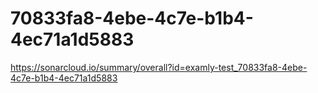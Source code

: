 # 70833fa8-4ebe-4c7e-b1b4-4ec71a1d5883
https://sonarcloud.io/summary/overall?id=examly-test_70833fa8-4ebe-4c7e-b1b4-4ec71a1d5883
